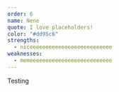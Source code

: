 ```yaml
---
order: 6
name: Nene
quote: I love placeholders!
color: "#dd95c6"
strengths:
  - niceeeeeeeeeeeeeeeeeeeeeeeeee
weaknesses:
  - memeeeeeeeeeeeeeeeeeeeeeeeeee
---
```


Testing
